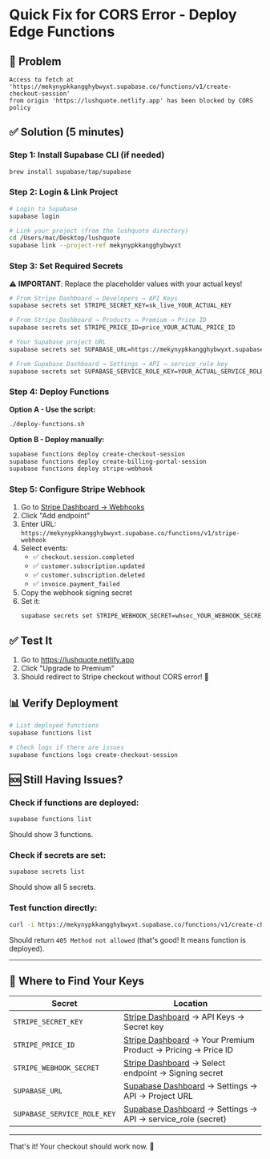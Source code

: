 # Quick Fix for CORS Error - Deploy Edge Functions

## 🔴 Problem

```
Access to fetch at 'https://mekynypkkangghybwyxt.supabase.co/functions/v1/create-checkout-session'
from origin 'https://lushquote.netlify.app' has been blocked by CORS policy
```

## ✅ Solution (5 minutes)

### Step 1: Install Supabase CLI (if needed)

```bash
brew install supabase/tap/supabase
```

### Step 2: Login & Link Project

```bash
# Login to Supabase
supabase login

# Link your project (from the lushquote directory)
cd /Users/mac/Desktop/lushquote
supabase link --project-ref mekynypkkangghybwyxt
```

### Step 3: Set Required Secrets

⚠️ **IMPORTANT**: Replace the placeholder values with your actual keys!

```bash
# From Stripe Dashboard → Developers → API Keys
supabase secrets set STRIPE_SECRET_KEY=sk_live_YOUR_ACTUAL_KEY

# From Stripe Dashboard → Products → Premium → Price ID
supabase secrets set STRIPE_PRICE_ID=price_YOUR_ACTUAL_PRICE_ID

# Your Supabase project URL
supabase secrets set SUPABASE_URL=https://mekynypkkangghybwyxt.supabase.co

# From Supabase Dashboard → Settings → API → service_role key
supabase secrets set SUPABASE_SERVICE_ROLE_KEY=YOUR_ACTUAL_SERVICE_ROLE_KEY
```

### Step 4: Deploy Functions

**Option A - Use the script:**

```bash
./deploy-functions.sh
```

**Option B - Deploy manually:**

```bash
supabase functions deploy create-checkout-session
supabase functions deploy create-billing-portal-session
supabase functions deploy stripe-webhook
```

### Step 5: Configure Stripe Webhook

1. Go to [Stripe Dashboard → Webhooks](https://dashboard.stripe.com/webhooks)
2. Click "Add endpoint"
3. Enter URL: `https://mekynypkkangghybwyxt.supabase.co/functions/v1/stripe-webhook`
4. Select events:
   - ✅ `checkout.session.completed`
   - ✅ `customer.subscription.updated`
   - ✅ `customer.subscription.deleted`
   - ✅ `invoice.payment_failed`
5. Copy the webhook signing secret
6. Set it:
   ```bash
   supabase secrets set STRIPE_WEBHOOK_SECRET=whsec_YOUR_WEBHOOK_SECRET
   ```

## ✅ Test It

1. Go to https://lushquote.netlify.app
2. Click "Upgrade to Premium"
3. Should redirect to Stripe checkout without CORS error! 🎉

## 📊 Verify Deployment

```bash
# List deployed functions
supabase functions list

# Check logs if there are issues
supabase functions logs create-checkout-session
```

## 🆘 Still Having Issues?

### Check if functions are deployed:

```bash
supabase functions list
```

Should show 3 functions.

### Check if secrets are set:

```bash
supabase secrets list
```

Should show all 5 secrets.

### Test function directly:

```bash
curl -i https://mekynypkkangghybwyxt.supabase.co/functions/v1/create-checkout-session
```

Should return `405 Method not allowed` (that's good! It means function is deployed).

---

## 📝 Where to Find Your Keys

| Secret                      | Location                                                                                                                                |
| --------------------------- | --------------------------------------------------------------------------------------------------------------------------------------- |
| `STRIPE_SECRET_KEY`         | [Stripe Dashboard](https://dashboard.stripe.com/apikeys) → API Keys → Secret key                                                        |
| `STRIPE_PRICE_ID`           | [Stripe Dashboard](https://dashboard.stripe.com/products) → Your Premium Product → Pricing → Price ID                                   |
| `STRIPE_WEBHOOK_SECRET`     | [Stripe Dashboard](https://dashboard.stripe.com/webhooks) → Select endpoint → Signing secret                                            |
| `SUPABASE_URL`              | [Supabase Dashboard](https://supabase.com/dashboard/project/mekynypkkangghybwyxt/settings/api) → Settings → API → Project URL           |
| `SUPABASE_SERVICE_ROLE_KEY` | [Supabase Dashboard](https://supabase.com/dashboard/project/mekynypkkangghybwyxt/settings/api) → Settings → API → service_role (secret) |

---

That's it! Your checkout should work now. 🚀
